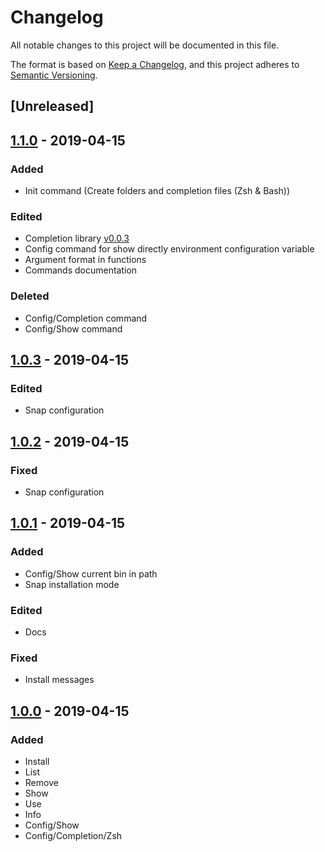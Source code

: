 # Changelog
All notable changes to this project will be documented in this file.

The format is based on [Keep a Changelog](https://keepachangelog.com/en/1.0.0/),
and this project adheres to [Semantic Versioning](https://semver.org/spec/v2.0.0.html).

## [Unreleased]

## [1.1.0] - 2019-04-15
### Added
- Init command (Create folders and completion files (Zsh & Bash))
### Edited
- Completion library [v0.0.3](https://github.com/tfournier/completion)
- Config command for show directly environment configuration variable
- Argument format in functions
- Commands documentation
### Deleted
- Config/Completion command
- Config/Show command

## [1.0.3] - 2019-04-15
### Edited
- Snap configuration

## [1.0.2] - 2019-04-15
### Fixed
- Snap configuration

## [1.0.1] - 2019-04-15
### Added
- Config/Show current bin in path
- Snap installation mode
### Edited
- Docs
### Fixed
- Install messages

## [1.0.0] - 2019-04-15
### Added
- Install
- List
- Remove
- Show
- Use
- Info
- Config/Show
- Config/Completion/Zsh

[1.1.0]: https://github.com/tfournier/gvm/compare/1.0.3...1.1.0
[1.0.3]: https://github.com/tfournier/gvm/compare/1.0.2...1.0.3
[1.0.2]: https://github.com/tfournier/gvm/compare/1.0.1...1.0.2
[1.0.1]: https://github.com/tfournier/gvm/compare/1.0.0...1.0.1
[1.0.0]: https://github.com/tfournier/gvm/releases/tag/1.0.0
